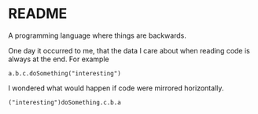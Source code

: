 # README

A programming language where things are backwards.

One day it occurred to me, that the data I care about when reading code is always at the end. For example

```
a.b.c.doSomething("interesting")
```

I wondered what would happen if code were mirrored horizontally.

```
("interesting")doSomething.c.b.a
```